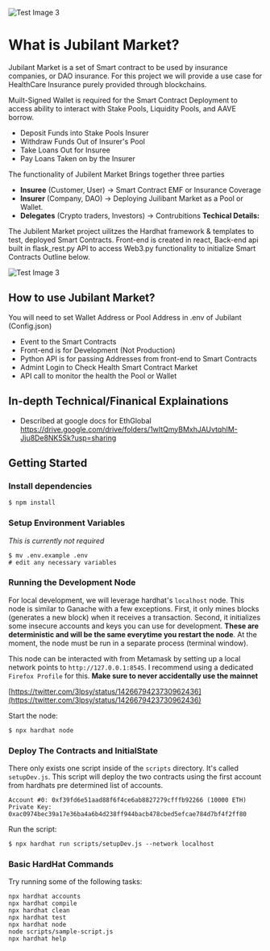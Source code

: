 

![Test Image 3](/jubilant-market/Blockchain/output-onlinepngtools.png)
# What is Jubilant Market? 

Jubilant Market is a set of Smart contract to be used by insurance companies, or DAO insurance. For this project we will provide a use case for HealthCare Insurance purely provided through blockchains. 

Muilt-Signed Wallet is required for the Smart Contract Deployment to access ability to interact with Stake Pools, Liquidity Pools, and AAVE borrow. 
- Deposit Funds into Stake Pools Insurer
- Withdraw Funds Out of Insurer's Pool
- Take Loans Out for Insuree
- Pay Loans Taken on by the Insurer

The functionality of Jubilent Market Brings together three parties
- **Insuree**   (Customer, User) -> Smart Contract EMF or Insurance Coverage
- **Insurer**   (Company, DAO) -> Deploying Juilibant Market as a Pool or Wallet.
- **Delegates** (Crypto traders, Investors) -> Contrubitions
**Techical Details:**

The Jubilent Market project uilitzes the Hardhat framework & templates to test, 
deployed Smart Contracts. Front-end is created in react, Back-end api built in flask_rest.py API to access Web3.py functionality to initialize Smart Contracts Outline below.


![Test Image 3](/jubilant-market/Blockchain/Slide5.png)

## How to use Jubilant Market?
You will need to set Wallet Address or Pool Address in .env of Jubilant (Config.json)
- Event to the Smart Contracts
- Front-end is for Development (Not Production)
- Python API is for passing Addresses from front-end to Smart Contracts
- Admint Login to Check Health Smart Contract Market 
- API call to monitor the health the Pool or Wallet

## In-depth Technical/Finanical Explainations 
- Described at google docs for EthGlobal https://drive.google.com/drive/folders/1wItQmyBMxhJAUvtqhIM-Jju8De8NK5Sk?usp=sharing


## Getting Started

### Install dependencies

```
$ npm install
```

### Setup Environment Variables

_This is currently not required_

```
$ mv .env.example .env
# edit any necessary variables
```

### Running the Development Node

For local development, we will leverage hardhat's `localhost` node. This node is similar to Ganache with a few exceptions. First, it only mines blocks (generates a new block) when it receives a transaction. Second, it initializes some insecure accounts and keys you can use for development. **These are deterministic and will be the same everytime you restart the node**. At the moment, the node must be run in a separate process (terminal window).

This node can be interacted with from Metamask by setting up a local network points to `http://127.0.0.1:8545`. I recommend using a dedicated `Firefox Profile` for this. **Make sure to never accidentally use the mainnet**

[https://twitter.com/3lpsy/status/1426679423730962436](https://twitter.com/3lpsy/status/1426679423730962436)

Start the node:

```
$ npx hardhat node
```

### Deploy The Contracts and InitialState

There only exists one script inside of the `scripts` directory. It's called `setupDev.js`. This script will deploy the two contracts using the first account from hardhats pre determined list of accounts.

```
Account #0: 0xf39fd6e51aad88f6f4ce6ab8827279cfffb92266 (10000 ETH)
Private Key: 0xac0974bec39a17e36ba4a6b4d238ff944bacb478cbed5efcae784d7bf4f2ff80
```

Run the script:

```
$ npx hardhat run scripts/setupDev.js --network localhost
```

### Basic HardHat Commands

Try running some of the following tasks:

```shell
npx hardhat accounts
npx hardhat compile
npx hardhat clean
npx hardhat test
npx hardhat node
node scripts/sample-script.js
npx hardhat help
```
